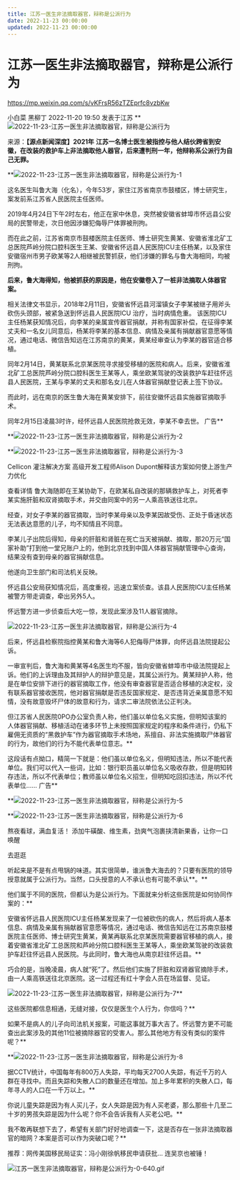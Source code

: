 ```yaml
---
title: 江苏一医生非法摘取器官，辩称是公派行为
date: 2022-11-23 00:00:00
updated: 2022-11-23 00:00:00
---
```



# 江苏一医生非法摘取器官，辩称是公派行为






https://mp.weixin.qq.com/s/vKFrsR56zTZEprfc8vzbKw




小白菜 黑柳丁 2022-11-20 19:50 发表于江苏
**![2022-11-23-江苏一医生非法摘取器官，辩称是公派行为](assets/2022-11-23-江苏一医生非法摘取器官，辩称是公派行为.gif)



来源：**【源点新闻深度】2021年**
**江苏一名博士医生被指控与他人结伙跨省到安徽，在改装的救护车上非法摘取他人器官，后来遭判刑一年，他辩称系公派行为自己无罪。**





**![2022-11-23-江苏一医生非法摘取器官，辩称是公派行为-1](assets/2022-11-23-江苏一医生非法摘取器官，辩称是公派行为-1.png)



这名医生叫鲁大海（化名），今年53岁，家住江苏省南京市鼓楼区，博士研究生，案发前系江苏省人民医院主任医师。

2019年4月24日下午2时左右，他正在家中休息，突然被安徽省蚌埠市怀远县公安局的民警带走，次日他因涉嫌犯侮辱尸体罪被刑拘。

而在此之前，江苏省南京市鼓楼医院主任医师、博士研究生黄某、安徽省淮北矿工总医院芦岭分院口腔科医生王某、安徽省怀远县人民医院ICU主任杨某，以及家住安徽宿州市男子欧某等2人相继被民警抓获，他们涉嫌的罪名与鲁大海相同，均被刑拘。

**后来，鲁大海得知，他被抓获的原因是，他在安徽卷入了一桩非法摘取人体器官案。**

相关法律文书显示，2018年2月11日，安徽省怀远县河溜镇女子李某被继子用斧头砍伤头颈部，被紧急送到怀远县人民医院ICU 治疗，当时病情危重。
该医院ICU主任杨某获知情况后，向李某的亲属宣传器官捐献，并称有国家补偿，在征得李某丈夫和一名女儿同意后，杨某将李某的基本信息、病情及亲属有捐献器官意愿等情况，通过电话、微信告知远在江苏南京的黄某，黄某经审查认为李某的器官适合移植。

同年2月14日，黄某联系北京某医院寻求接受移植的医院和病人。后来，安徽省淮北矿工总医院芦岭分院口腔科医生王某等人，乘坐欧某驾驶的改装救护车赶往怀远县人民医院，王某与李某的丈夫和那名女儿在人体器官捐献登记表上签下协议。

而此时，远在南京的医生鲁大海在黄某安排下，前往安徽怀远县实施器官摘取手术。

同年2月15日凌晨3时许，经怀远县人民医院抢救无效，李某不幸去世。
广告**


**![2022-11-23-江苏一医生非法摘取器官，辩称是公派行为-2](assets/2022-11-23-江苏一医生非法摘取器官，辩称是公派行为-2.png)



**![2022-11-23-江苏一医生非法摘取器官，辩称是公派行为-3](assets/2022-11-23-江苏一医生非法摘取器官，辩称是公派行为-3.png)




Cellicon 灌注解决方案
高级开发工程师Alison Dupont解释该方案如何使上游生产力优化






查看详情
鲁大海随即在王某协助下，在欧某私自改装的那辆救护车上，对死者李某实施肝脏和双肾摘取手术，并交由同案中的另一人乘高铁送往北京。

经查，对女子李某的器官摘取，当时李某母亲以及李某因故受伤、正处于昏迷状态无法表达意愿的儿子，均不知情且不同意。

李某儿子出院后得知，母亲的肝脏和肾脏在死亡当天被捐献、摘取，那20万元“国家补助”打到他一堂兄账户上的，他到北京找到中国人体器官捐献管理中心查询，结果没有查到母亲的器官捐献信息。

他遂向卫生部门和司法机关反映。

怀远县公安局获知情况后，高度重视，迅速立案侦查。该县人民医院ICU主任杨某被警方带走调查，牵出另外5人。

怀远警方进一步侦查后大吃一惊，发现此案涉及11人器官摘除。

![2022-11-23-江苏一医生非法摘取器官，辩称是公派行为-4](assets/2022-11-23-江苏一医生非法摘取器官，辩称是公派行为-4.jpeg)

后来，怀远县检察院指控黄某和鲁大海等6人犯侮辱尸体罪，向怀远县法院提起公诉。

一审宣判后，鲁大海和黄某等4名医生均不服，皆向安徽省蚌埠市中级法院提起上诉。他们的上诉理由及其辩护人的辩护意见是，其属公派行为。黄某辩护人称，他是在单位安排下进行的器官摘取工作，他没有审查器官是否适合移植的决定权，没有联系器官接收医院，他对器官捐献是否违反国家规定、是否违背近亲属意愿不知情，没有故意毁坏尸体的故意和行为，请求二审法院依法公正判决。


但江苏省人民医院0PO办公室负责人称，他们虽以单位名义实施，但明知该案的人体器官捐献、移植活动在诸多环节上未按照国家规定的程序和条件进行，仍私下雇佣无资质的“黑救护车”作为器官摘取手术场地，系擅自、非法实施摘取尸体器官的行为，故他们的行为不能代表单位意志。**



这段话有点拗口，精简一下就是：他们虽以单位名义，但明知违法，所以不能代表单位。我们可以代入一些词，比如：银行职员虽以单位名义吸收存款，但是明知转存违法，所以不代表单位；教师虽以单位名义招生，但明知吃回扣违法，所以不代表单位……
广告**


**![2022-11-23-江苏一医生非法摘取器官，辩称是公派行为-5](assets/2022-11-23-江苏一医生非法摘取器官，辩称是公派行为-5.png)



**![2022-11-23-江苏一医生非法摘取器官，辩称是公派行为-6](assets/2022-11-23-江苏一医生非法摘取器官，辩称是公派行为-6.jpeg)




熬夜看球，满血复活！
添加牛磺酸、维生素，劲爽气泡裹挟清新果香，让你一口唤醒








去逛逛

听起来是不是有点甩锅的味道。其实很简单，谁派鲁大海去的？只要有医院的领导授意就属于公派行为。当然，口头授意的人不承认也有可能不承认**。**

他们属于不同的医院，但都认为是公派行为。下面就来分析这些医院是如何协同作案的：**



安徽省怀远县人民医院ICU主任杨某发现来了一位被砍伤的病人，然后将病人基本信息、病情及亲属有捐献器官意愿等情况，通过电话、微信告知远在江苏南京鼓楼医院主任医师、博士研究生黄某，黄某再联系北京某医院需要器官移植的病人，接着安徽省淮北矿工总医院和芦岭分院口腔科医生王某等人，乘坐欧某驾驶的改装救护车赶往怀远县人民医院。与此同时，鲁大海也从南京赶往怀远县。**



巧合的是，当晚凌晨，病人就“死”了。然后他们实施了肝脏和双肾器官摘除手术，由一人乘高铁送往北京医院。这一过程还有红十字会人员在场监督、见证。

![2022-11-23-江苏一医生非法摘取器官，辩称是公派行为-7](assets/2022-11-23-江苏一医生非法摘取器官，辩称是公派行为-7.jpeg)**



这些医院都信息相通，无缝对接，仅仅是医生个人行为，你信吗？**



如果不是病人的儿子向司法机关报案，可能这事就万事大吉了。怀远警方更不可能查出此案涉及的其他11位被摘除器官的受害人。那么其他地方有没有类似的案件呢？**



**![2022-11-23-江苏一医生非法摘取器官，辩称是公派行为-8](assets/2022-11-23-江苏一医生非法摘取器官，辩称是公派行为-8.png)





据CCTV统计，中国每年有800万人失踪，平均每天2700人失踪，有近千万的人群在寻找中。而且失踪和失散人口的数量还在增加。加上多年累积的失散人口，每年寻人的人口在一千万以上。**



你说儿童失踪是因为有人买儿子，女人失踪是因为有人买老婆，那么那些十几至二十岁的男孩失踪是因为什么呢？你不会告诉我有人买老公吧。**



我不敢再联想下去了，希望有关部门好好地调查一下，这是否存在一张非法摘取器官的暗网？本案是否可以作为突破口呢？**


推荐：网传美国移民局证实：冯小刚徐帆移民申请获批... 连吴京也被锤！


![江苏一医生非法摘取器官，辩称是公派行为-0-640.gif](assets/江苏一医生非法摘取器官，辩称是公派行为-0-640.gif)
